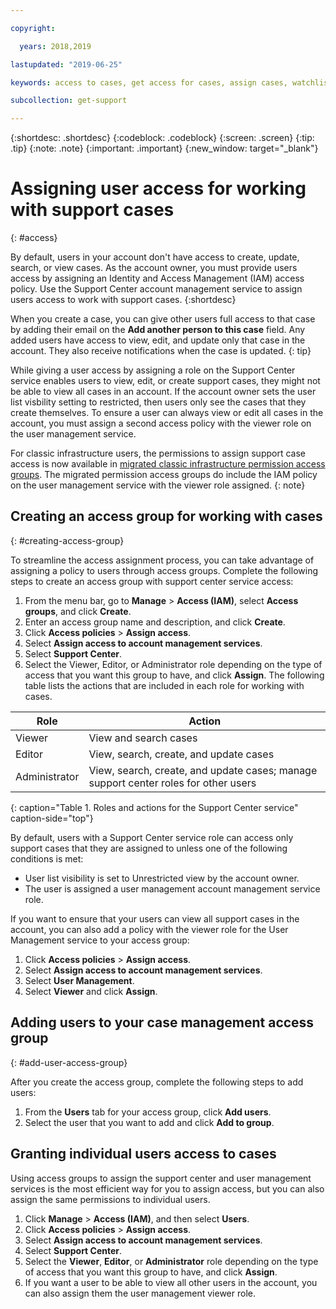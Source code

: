 ```yaml
---

copyright:

  years: 2018,2019

lastupdated: "2019-06-25"

keywords: access to cases, get access for cases, assign cases, watchlist

subcollection: get-support

---
```



{:shortdesc: .shortdesc}
{:codeblock: .codeblock}
{:screen: .screen}
{:tip: .tip}
{:note: .note}
{:important: .important}
{:new_window: target="_blank"}

# Assigning user access for working with support cases
{: #access}

By default, users in your account don't have access to create, update, search, or view cases. As the account owner, you must provide users access by assigning an Identity and Access Management (IAM) access policy. Use the Support Center account management service to assign users access to work with support cases. 
{:shortdesc}

When you create a case, you can give other users full access to that case by adding their email on the **Add another person to this case** field. Any added users have access to view, edit, and update only that case in the account. They also receive notifications when the case is updated.
{: tip}

While giving a user access by assigning a role on the Support Center service enables users to view, edit, or create support cases, they might not be able to view all cases in an account. If the account owner sets the user list visbility setting to restricted, then users only see the cases that they create themselves. To ensure a user can always view or edit all cases in the account, you must assign a second access policy with the viewer role on the user management service. 

For classic infrastructure users, the permissions to assign support case access is now available in [migrated classic infrastructure permission access groups](/docs/iam?topic=iam-infrapermission#predefined). The migrated permission access groups do include the IAM policy on the user management service with the viewer role assigned.
{: note}

## Creating an access group for working with cases
{: #creating-access-group}

To streamline the access assignment process, you can take advantage of assigning a policy to users through access groups. Complete the following steps to create an access group with support center service access:

1. From the menu bar, go to **Manage** &gt; **Access (IAM)**, select **Access groups**, and click **Create**. 
2. Enter an access group name and description, and click **Create**. 
3. Click **Access policies** > **Assign access**.
4. Select **Assign access to account management services**.
5. Select **Support Center**.
6. Select the Viewer, Editor, or Administrator role depending on the type of access that you want this group to have, and click **Assign**. The following table lists the actions that are included in each role for working with cases.

| Role | Action | 
|--------|---------------|
|Viewer  | View and search cases |
|Editor | View, search, create, and update cases|
|Administrator | View, search, create, and update cases; manage support center roles for other users|
{: caption="Table 1. Roles and actions for the Support Center service" caption-side="top"}

By default, users with a Support Center service role can access only support cases that they are assigned to unless one of the following conditions is met:

* User list visibility is set to Unrestricted view by the account owner.
* The user is assigned a user management account management service role.


If you want to ensure that your users can view all support cases in the account, you can also add a policy with the viewer role for the User Management service to your access group:

1. Click **Access policies** > **Assign access**.
2. Select **Assign access to account management services**.
3. Select **User Management**.
4. Select **Viewer** and click **Assign**.


## Adding users to your case management access group
{: #add-user-access-group} 

After you create the access group, complete the following steps to add users:

1. From the **Users** tab for your access group, click **Add users**.
2. Select the user that you want to add and click **Add to group**.

## Granting individual users access to cases 

Using access groups to assign the support center and user management services is the most efficient way for you to assign access, but you can also assign the same permissions to individual users. 

1. Click **Manage** &gt; **Access (IAM)**, and then select **Users**. 
2. Click **Access policies** > **Assign access**.
3. Select **Assign access to account management services**.
4. Select **Support Center**.
5. Select the **Viewer**, **Editor**, or **Administrator** role depending on the type of access that you want this group to have, and click **Assign**.
6. If you want a user to be able to view all other users in the account, you can also assign them the user management viewer role. 
